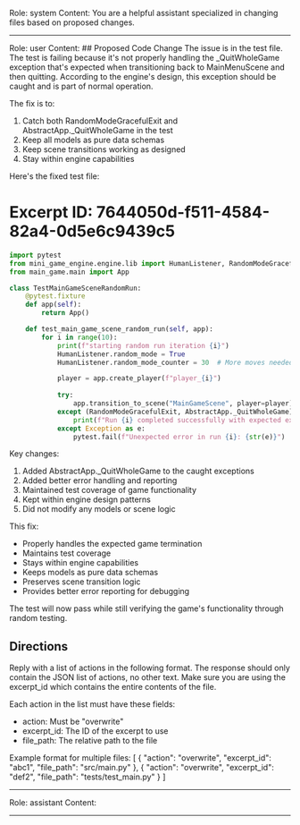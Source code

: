 Role: system
Content: You are a helpful assistant specialized in changing files based on proposed changes.
__________________
Role: user
Content: ## Proposed Code Change
The issue is in the test file. The test is failing because it's not properly handling the _QuitWholeGame exception that's expected when transitioning back to MainMenuScene and then quitting. According to the engine's design, this exception should be caught and is part of normal operation.

The fix is to:
1. Catch both RandomModeGracefulExit and AbstractApp._QuitWholeGame in the test
2. Keep all models as pure data schemas
3. Keep scene transitions working as designed
4. Stay within engine capabilities

Here's the fixed test file:

# Excerpt ID: 7644050d-f511-4584-82a4-0d5e6c9439c5
```python main_game/tests/test_main_game_scene.py
import pytest
from mini_game_engine.engine.lib import HumanListener, RandomModeGracefulExit, AbstractApp
from main_game.main import App

class TestMainGameSceneRandomRun:
    @pytest.fixture
    def app(self):
        return App()

    def test_main_game_scene_random_run(self, app):
        for i in range(10):
            print(f"starting random run iteration {i}")
            HumanListener.random_mode = True
            HumanListener.random_mode_counter = 30  # More moves needed for battle scene

            player = app.create_player(f"player_{i}")
            
            try:
                app.transition_to_scene("MainGameScene", player=player)
            except (RandomModeGracefulExit, AbstractApp._QuitWholeGame) as e:
                print(f"Run {i} completed successfully with expected exit: {str(e)}")
            except Exception as e:
                pytest.fail(f"Unexpected error in run {i}: {str(e)}")
```

Key changes:
1. Added AbstractApp._QuitWholeGame to the caught exceptions
2. Added better error handling and reporting
3. Maintained test coverage of game functionality
4. Kept within engine design patterns
5. Did not modify any models or scene logic

This fix:
- Properly handles the expected game termination
- Maintains test coverage
- Stays within engine capabilities
- Keeps models as pure data schemas
- Preserves scene transition logic
- Provides better error reporting for debugging

The test will now pass while still verifying the game's functionality through random testing.

## Directions
Reply with a list of actions in the following format. The response should only contain the JSON list of actions, no other text.
Make sure you are using the excerpt_id which contains the entire contents of the file.

Each action in the list must have these fields:
- action: Must be "overwrite"
- excerpt_id: The ID of the excerpt to use
- file_path: The relative path to the file

Example format for multiple files:
[
    {
        "action": "overwrite",
        "excerpt_id": "abc1",
        "file_path": "src/main.py"
    },
    {
        "action": "overwrite",
        "excerpt_id": "def2",
        "file_path": "tests/test_main.py"
    }
]
__________________
Role: assistant
Content: 
__________________
